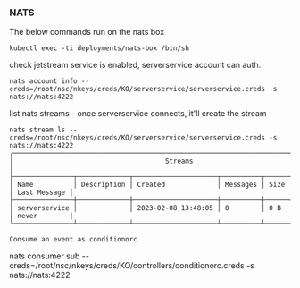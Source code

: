 ### NATS

The below commands run on the nats box

```
kubectl exec -ti deployments/nats-box /bin/sh
```

check jetstream service is enabled, serverservice account can auth.
```
nats account info --creds=/root/nsc/nkeys/creds/KO/serverservice/serverservice.creds -s nats://nats:4222
```

list nats streams - once serverservice connects, it'll create the stream
```
nats stream ls --creds=/root/nsc/nkeys/creds/KO/serverservice/serverservice.creds -s nats://nats:4222
╭────────────────────────────────────────────────────────────────────────────────────╮
│                                      Streams                                       │
├───────────────┬─────────────┬─────────────────────┬──────────┬──────┬──────────────┤
│ Name          │ Description │ Created             │ Messages │ Size │ Last Message │
├───────────────┼─────────────┼─────────────────────┼──────────┼──────┼──────────────┤
│ serverservice │             │ 2023-02-08 13:48:05 │ 0        │ 0 B  │ never        |
╰───────────────┴─────────────┴─────────────────────┴──────────┴──────┴──────────────╯

Consume an event as conditionorc
```
nats consumer sub --creds=/root/nsc/nkeys/creds/KO/controllers/conditionorc.creds -s nats://nats:4222
```
